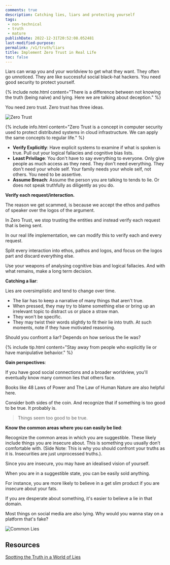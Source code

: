 ```yaml
---
comments: true
description: Catching lies, liars and protecting yourself
tags:
 - non-technical
 - truth
 - mature
publishDate: 2022-12-31T20:52:08.052481
last-modified-purpose:
permalink: /v1/truth/liars
title: Implement Zero Trust in Real Life
toc: false
---
```


Liars can wrap you and your worldview to get what they want. They often go unnoticed. They are like successful social black-hat hackers. You need good security to protect yourself.

{% include note.html content="There is a difference between not knowing the truth (being naive) and lying. Here we are talking about deception." %}

You need zero trust. Zero trust has three ideas.

![Zero Trust](/images/v1-truth/zero-trust.png)

{% include info.html content="Zero Trust is a concept in computer security used to protect distributed systems in cloud infrastructure. We can apply the same concepts to regular life." %}

- **Verify Explicitly**: Have explicit systems to examine if what is spoken is true. Pull out your logical fallacies and cognitive bias lists.
- **Least Privilage**: You don't have to say everything to everyone. Only give people as much access as they need. They don't need everything. They don't need your whole self. Your family needs your whole self, not others. You need to be assertive.
- **Assume Breach**: Assume the person you are talking to tends to lie. Or does not speak truthfully as diligently as you do.

**Verify each request/interaction.**

The reason we get scammed, is because we accept the ethos and pathos of speaker over the logos of the argument.

In Zero Trust, we stop trusting the entities and instead verify each request that is being sent.

In our real life implementation, we can modify this to verify each and every request.

Split every interaction into ethos, pathos and logos, and focus on the logos part and discard everything else.

Use your weapons of analysing cognitive bias and logical fallacies. And with what remains, make a long term decision.

**Catching a liar**:

Lies are oversimplistic and tend to change over time.

- The liar has to keep a narrative of many things that aren't true.
- When pressed, they may try to blame something else or bring up an irrelevant topic to distract us or place a straw man.
- They won't be specific.
- They may twist their words slightly to fit their lie into truth. At such moments, note if they have motivated reasoning.

Should you confront a liar? Depends on how serious the lie was?

{% include tip.html content="Stay away from people who explicitly lie or have manipulative behavior." %}

**Gain perspectives**:

If you have good social connections and a broader worldview, you'll eventually know many common lies that others face.

Books like 48 Laws of Power and The Law of Human Nature are also helpful here.

Consider both sides of the coin. And recognize that if something is too good to be true. It probably is.

> Things seem too good to be true.

**Know the common areas where you can easily be lied**:

Recognize the common areas in which you are suggestible. These likely include things you are insecure about. This is something you usually don’t comfortable with. (Side Note: This is why you should confront your truths as it is. Insecurities are just unprocessed truths.).

Since you are insecure, you may have an idealised vision of yourself.

When you are in a suggestible state, you can be easily sold anything. 

For instance, you are more likely to believe in a get slim product if you are insecure about your fats.

If you are desperate about something, it's easier to believe a lie in that domain.

Most things on social media are also lying. Why would you wanna stay on a platform that's fake?

![Common Lies](https://www.merits.com/hs-fs/hubfs/Imported_Blog_Media/how-many-people-are-lying-Feb-26-2022-05-34-55-04-PM.png?width=1520&name=how-many-people-are-lying-Feb-26-2022-05-34-55-04-PM.png)

## Resources

[Spotting the Truth in a World of Lies](https://www.merits.com/blog/spotting-the-truth-in-a-world-of-lies)